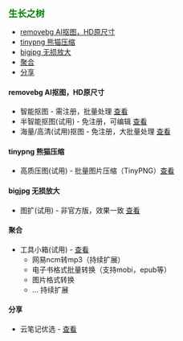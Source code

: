 
<b><font color=green size=4>
生长之树
</font></b>

- [removebg AI抠图，HD原尺寸](#removebg-ai抠图hd原尺寸)
- [tinypng 熊猫压缩](#tinypng-熊猫压缩)
- [bigjpg 无损放大](#bigjpg-无损放大)
- [聚合](#聚合)
- [分享](#分享)


#### removebg AI抠图，HD原尺寸
- 智能抠图 - 需注册，批量处理 [查看](./ele/app/removebg/info)
- 半智能抠图(试用) - 免注册，可编辑 [查看](https://jasonmin.github.io/newsky/out/mer)
- 海量/高清(试用)抠图 - 免注册，大批量处理 [查看](./ele/app/removelm/info)

#### tinypng 熊猫压缩
- 高质压图(试用) - 批量图片压缩（TinyPNG）[查看](./ele/app/tinypng/info)
<!-- - 优速压图(试用) - 批量图片压缩（近乎TinyPNG，更快更稳定）[查看](https://jasonmin.github.io/newsky/out/lopress) -->

#### bigjpg 无损放大
- 图扩(试用) - 非官方版，效果一致 [查看](./ele/app/bigjpg/info)
<!-- - 图扩HD(试用) - 模糊图片清晰化（不适用人像，速度慢）[查看](https://jasonmin.github.io/newsky/out/largeqhd) -->

#### 聚合
- 工具小箱(试用) - [查看](./ele/app/ifreetool/info)
  - 网易ncm转mp3（持续扩展） 
  - 电子书格式批量转换（支持mobi，epub等）
  - 图片格式转换
  - ... 持续扩展

#### 分享
- 云笔记优选 - [查看](./share/note.md)

